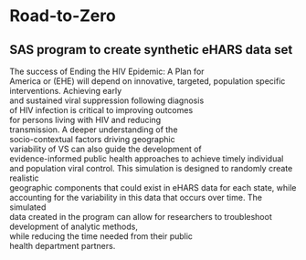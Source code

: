 # Road-to-Zero
## SAS program to create synthetic eHARS data set

The success of Ending the HIV Epidemic: A Plan for 	 
America or (EHE) will depend on innovative, targeted,
population specific interventions. Achieving early 	 
and sustained viral suppression following diagnosis  
of HIV infection is critical to improving outcomes 	 
for persons living with HIV and reducing 			 
transmission.  A deeper understanding of the 		 
socio-contextual factors driving geographic 		 
variability of VS can also guide the development of  
evidence-informed public health approaches to achieve
timely individual and population viral control. This 
simulation is designed to randomly create realistic  
geographic components that could exist in eHARS data 
for each state, while accounting for the variability 
in this data that occurs over time. The simulated 	 
data created in the program can allow for researchers
to troubleshoot development of analytic methods, 	 
while reducing the time needed from their public 	 
health department partners.


